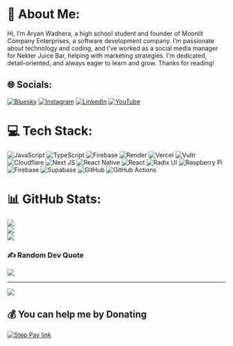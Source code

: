 # 💫 About Me:
Hi, I’m Aryan Wadhera, a high school student and founder of Moonlit Company Enterprises, a software development company. I’m passionate about technology and coding, and I’ve worked as a social media manager for Nekter Juice Bar, helping with marketing strategies. I’m dedicated, detail-oriented, and always eager to learn and grow. Thanks for reading!<br>


## 🌐 Socials:
[![Bluesky](https://img.shields.io/badge/bluesky-0285FF?style=for-the-badge&logo=bluesky&logoColor=%23FFFFFF)](https://bsky.app/profile/aryanwadhera.tech) [![Instagram](https://img.shields.io/badge/Instagram-%23E4405F.svg?logo=Instagram&logoColor=white)](https://instagram.com/Aryanwadhera_) [![LinkedIn](https://img.shields.io/badge/LinkedIn-%230077B5.svg?logo=linkedin&logoColor=white)](https://linkedin.com/in/Aryanwadhera) [![YouTube](https://img.shields.io/badge/YouTube-%23FF0000.svg?logo=YouTube&logoColor=white)](https://youtube.com/@@aryanwadhera) 

# 💻 Tech Stack:
![JavaScript](https://img.shields.io/badge/javascript-%23323330.svg?style=flat&logo=javascript&logoColor=%23F7DF1E) ![TypeScript](https://img.shields.io/badge/typescript-%23007ACC.svg?style=flat&logo=typescript&logoColor=white) ![Firebase](https://img.shields.io/badge/firebase-%23039BE5.svg?style=flat&logo=firebase) ![Render](https://img.shields.io/badge/Render-%46E3B7.svg?style=flat&logo=render&logoColor=white) ![Vercel](https://img.shields.io/badge/vercel-%23000000.svg?style=flat&logo=vercel&logoColor=white) ![Vultr](https://img.shields.io/badge/Vultr-007BFC.svg?style=flat&logo=vultr) ![Cloudflare](https://img.shields.io/badge/Cloudflare-F38020?style=flat&logo=Cloudflare&logoColor=white) ![Next JS](https://img.shields.io/badge/Next-black?style=flat&logo=next.js&logoColor=white) ![React Native](https://img.shields.io/badge/react_native-%2320232a.svg?style=flat&logo=react&logoColor=%2361DAFB) ![React](https://img.shields.io/badge/react-%2320232a.svg?style=flat&logo=react&logoColor=%2361DAFB) ![Radix UI](https://img.shields.io/badge/radix%20ui-161618.svg?style=flat&logo=radix-ui&logoColor=white) ![Raspberry Pi](https://img.shields.io/badge/-Raspberry_Pi-C51A4A?style=flat&logo=Raspberry-Pi) ![Firebase](https://img.shields.io/badge/firebase-a08021?style=flat&logo=firebase&logoColor=ffcd34) ![Supabase](https://img.shields.io/badge/Supabase-3ECF8E?style=flat&logo=supabase&logoColor=white) ![GitHub](https://img.shields.io/badge/github-%23121011.svg?style=flat&logo=github&logoColor=white) ![GitHub Actions](https://img.shields.io/badge/github%20actions-%232671E5.svg?style=flat&logo=githubactions&logoColor=white)
# 📊 GitHub Stats:
![](https://github-readme-stats.vercel.app/api?username=Aryanwadhera&theme=dark&hide_border=true&include_all_commits=false&count_private=true)<br/>
![](https://nirzak-streak-stats.vercel.app/?user=Aryanwadhera&theme=dark&hide_border=true)<br/>
![](https://github-readme-stats.vercel.app/api/top-langs/?username=Aryanwadhera&theme=dark&hide_border=true&include_all_commits=false&count_private=true&layout=compact)

### ✍️ Random Dev Quote
![](https://quotes-github-readme.vercel.app/api?type=horizontal&theme=dark)

---
[![](https://visitcount.itsvg.in/api?id=Aryanwadhera&icon=0&color=1)](https://visitcount.itsvg.in)

  ## 💰 You can help me by Donating
  [![Step Pay link](https://img.shields.io/badge/Step%20Pay-2986cc?style=for-the-badge&logo=step&logoColor=black)](https://step.com/$/aryanwadhera) 

